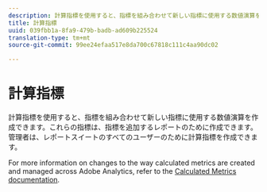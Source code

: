 ```yaml
---
description: 計算指標を使用すると、指標を組み合わせて新しい指標に使用する数値演算を作成できます。これらの指標は、指標を追加するレポートのために作成できます。管理者は、レポートスイートのすべてのユーザーのために計算指標を作成できます。
title: 計算指標
uuid: 039fbb1a-8fa9-479b-badb-ad609b225524
translation-type: tm+mt
source-git-commit: 99ee24efaa517e8da700c67818c111c4aa90dc02

---
```



# 計算指標

計算指標を使用すると、指標を組み合わせて新しい指標に使用する数値演算を作成できます。これらの指標は、指標を追加するレポートのために作成できます。管理者は、レポートスイートのすべてのユーザーのために計算指標を作成できます。

For more information on changes to the way calculated metrics are created and managed across Adobe Analytics, refer to the [Calculated Metrics documentation](/help/components/c-calcmetrics/cm-overview.md).

